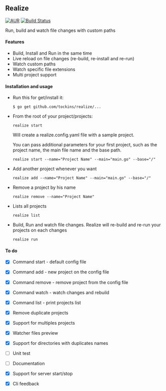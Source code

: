 ## Realize

[![AUR](https://img.shields.io/aur/license/yaourt.svg?maxAge=2592000?style=flat-square)](https://raw.githubusercontent.com/tockins/realize/v1/LICENSE)
[![Build Status](http://img.shields.io/travis/labstack/echo.svg?style=flat-square)](https://travis-ci.org/tockins/realize)

Run, build and watch file changes with custom paths

#### Features

- Build, Install and Run in the same time
- Live reload on file changes (re-build, re-install and re-run)
- Watch custom paths
- Watch specific file extensions
- Multi project support

#### Installation and usage

- Run this for get/install it:

    ```
    $ go get github.com/tockins/realize/...
    ```
- From the root of your project/projects:

    ```
    realize start 
    ```
    Will create a realize.config.yaml file with a sample project.
    
    You can pass additional parameters for your first project, such as the project name, the main file name and the base path. 
    
    ```
    realize start --name="Project Name" --main="main.go" --base="/"
    ```
- Add another project whenever you want    

    ```
    realize add --name="Project Name" --main="main.go" --base="/"
    ```
- Remove a project by his name

    ```
    realize remove --name="Project Name"
    ```
- Lists all projects

    ```
    realize list
    ```
- Build, Run and watch file changes. Realize will re-build and re-run your projects on each changes

    ```
    realize run 
    ```


#### To do
- [x] Command start - default config file
- [x] Command add - new project on the config file 
- [x] Command remove - remove project from the config file
- [x] Command watch - watch changes and rebuild 
- [x] Command list - print projects list
- [x] Remove duplicate projects
- [x] Support for multiples projects
- [x] Watcher files preview
- [x] Support for directories with duplicates names
- [ ] Unit test
- [ ] Documentation
- [x] Support for server start/stop 
- [x] Cli feedback


